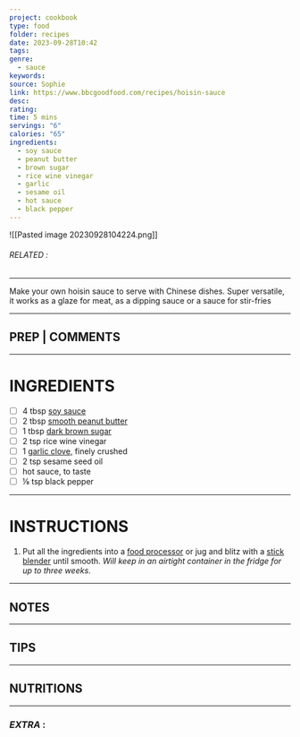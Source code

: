 ```yaml
---
project: cookbook
type: food
folder: recipes
date: 2023-09-28T10:42
tags: 
genre:
  - sauce
keywords: 
source: Sophie
link: https://www.bbcgoodfood.com/recipes/hoisin-sauce
desc: 
rating: 
time: 5 mins
servings: "6"
calories: "65"
ingredients:
  - soy sauce
  - peanut butter
  - brown sugar
  - rice wine vinegar
  - garlic
  - sesame oil
  - hot sauce
  - black pepper
---
```


![[Pasted image 20230928104224.png]]
###### *RELATED* : 
---
Make your own hoisin sauce to serve with Chinese dishes. Super versatile, it works as a glaze for meat, as a dipping sauce or a sauce for stir-fries

---
## PREP | COMMENTS



---
# INGREDIENTS

- [ ] 4 tbsp [soy sauce](https://www.bbcgoodfood.com/glossary/soy-sauce-glossary)
- [ ] 2 tbsp [smooth peanut butter](https://www.bbcgoodfood.com/glossary/peanut-butter-glossary)
- [ ] 1 tbsp [dark brown sugar](https://www.bbcgoodfood.com/glossary/sugar-glossary)
- [ ] 2 tsp rice wine vinegar
- [ ] 1 [garlic clove,](https://www.bbcgoodfood.com/glossary/garlic-glossary) finely crushed
- [ ] 2 tsp sesame seed oil
- [ ] hot sauce, to taste
- [ ] ⅛ tsp black pepper

---
# INSTRUCTIONS

1. Put all the ingredients into a [food processor](https://www.bbcgoodfood.com/review/best-food-processors) or jug and blitz with a [stick blender](https://www.bbcgoodfood.com/content/top-five-hand-blenders) until smooth. _Will keep in an airtight container in the fridge for up to three weeks_.

---
## NOTES



---
## TIPS



---
## NUTRITIONS



---
### *EXTRA* :



